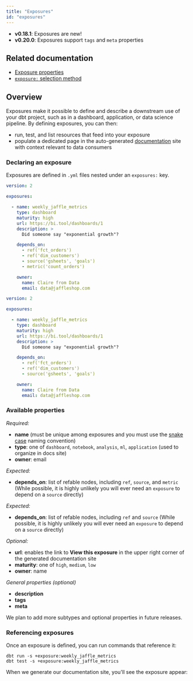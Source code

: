```yaml
---
title: "Exposures"
id: "exposures"
---
```


<Changelog>

* **v0.18.1**: Exposures are new!
* **v0.20.0**: Exposures support `tags` and `meta` properties

</Changelog>

## Related documentation
* [Exposure properties](exposure-properties)
* [`exposure:` selection method](node-selection/methods#the-exposure-method)

## Overview

Exposures make it possible to define and describe a downstream use of your dbt project, such as in a dashboard, application, or data science pipeline. By defining exposures, you can then:
- run, test, and list resources that feed into your exposure
- populate a dedicated page in the auto-generated [documentation](documentation) site with context relevant to data consumers

### Declaring an exposure

Exposures are defined in `.yml` files nested under an `exposures:` key.

<VersionBlock firstVersion="1.4">

<File name='models/<filename>.yml'>

```yaml
version: 2

exposures:

  - name: weekly_jaffle_metrics
    type: dashboard
    maturity: high
    url: https://bi.tool/dashboards/1
    description: >
      Did someone say "exponential growth"?

    depends_on:
      - ref('fct_orders')
      - ref('dim_customers')
      - source('gsheets', 'goals')
      - metric('count_orders')

    owner:
      name: Claire from Data
      email: data@jaffleshop.com
```

</File>

</VersionBlock>

<VersionBlock lastVersion="1.3">

<File name='models/<filename>.yml'>

```yaml
version: 2

exposures:

  - name: weekly_jaffle_metrics
    type: dashboard
    maturity: high
    url: https://bi.tool/dashboards/1
    description: >
      Did someone say "exponential growth"?

    depends_on:
      - ref('fct_orders')
      - ref('dim_customers')
      - source('gsheets', 'goals')

    owner:
      name: Claire from Data
      email: data@jaffleshop.com
```

</File>

</VersionBlock>

### Available properties

_Required:_
- **name** (must be unique among exposures and you must use the [snake case](https://en.wikipedia.org/wiki/Snake_case) naming convention)
- **type**: one of `dashboard`, `notebook`, `analysis`, `ml`, `application` (used to organize in docs site)
- **owner**: email

<VersionBlock firstVersion="1.4">

_Expected:_
- **depends_on**: list of refable nodes, including `ref`, `source`, and `metric` (While possible, it is highly unlikely you will ever need an `exposure` to depend on a `source` directly)

</VersionBlock>

<VersionBlock lastVersion="1.3">

_Expected:_
- **depends_on**: list of refable nodes, including `ref` and `source` (While possible, it is highly unlikely you will ever need an `exposure` to depend on a `source` directly)

</VersionBlock>

_Optional:_
- **url**:  enables the link to **View this exposure** in the upper right corner of the generated documentation site
- **maturity**: one of `high`, `medium`, `low`
- **owner**: name

_General properties (optional)_
- **description**
- **tags**
- **meta**

We plan to add more subtypes and optional properties in future releases.

### Referencing exposures

Once an exposure is defined, you can run commands that reference it:
```
dbt run -s +exposure:weekly_jaffle_metrics
dbt test -s +exposure:weekly_jaffle_metrics
```

When we generate our documentation site, you'll see the exposure appear:

<Lightbox src="/img/docs/building-a-dbt-project/dbt-docs-exposures.png" title="Dedicated page in dbt-docs for each exposure"/>
<Lightbox src="/img/docs/building-a-dbt-project/dag-exposures.png" title="Exposures appear as orange-y nodes in the DAG"/>
